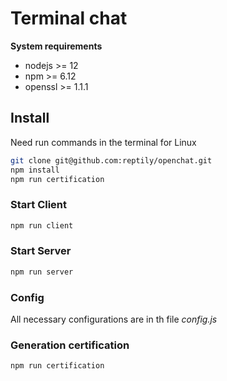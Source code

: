 # Terminal chat

**System requirements**
* nodejs >= 12
* npm >= 6.12
* openssl >= 1.1.1

## Install
Need run commands in the terminal for Linux
```bash
git clone git@github.com:reptily/openchat.git
npm install
npm run certification
```

### Start Client
```bash
npm run client
```

### Start Server
```bash
npm run server
```

### Config

All necessary configurations are in th file *config.js*

### Generation certification
```bash
npm run certification
```

